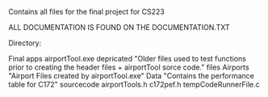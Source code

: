 Contains all files for the final project for CS223

ALL DOCUMENTATION IS FOUND ON THE DOCUMENTATION.TXT


Directory:



Final
  apps 
    airportTool.exe
  depricated
    "Older files used to test functions prior to creating the header files + airportTool sorce code."
  files
    Airports
      "Airport Files created by airportTool.exe"
    Data
      "Contains the performance table for C172"
  sourcecode
    airportTools.h
    c172pef.h
  tempCodeRunnerFile.c
  
